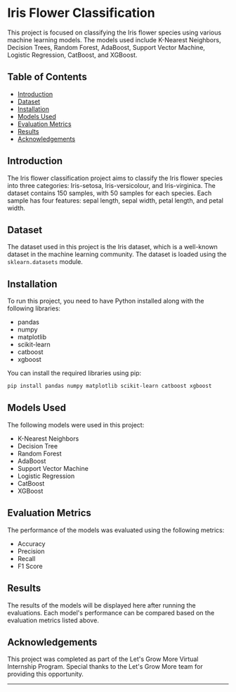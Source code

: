 
# Iris Flower Classification

This project is focused on classifying the Iris flower species using various machine learning models. The models used include K-Nearest Neighbors, Decision Trees, Random Forest, AdaBoost, Support Vector Machine, Logistic Regression, CatBoost, and XGBoost.

## Table of Contents

- [Introduction](#introduction)
- [Dataset](#dataset)
- [Installation](#installation)
- [Models Used](#models-used)
- [Evaluation Metrics](#evaluation-metrics)
- [Results](#results)
- [Acknowledgements](#acknowledgements)

## Introduction

The Iris flower classification project aims to classify the Iris flower species into three categories: Iris-setosa, Iris-versicolour, and Iris-virginica. The dataset contains 150 samples, with 50 samples for each species. Each sample has four features: sepal length, sepal width, petal length, and petal width.

## Dataset

The dataset used in this project is the Iris dataset, which is a well-known dataset in the machine learning community. The dataset is loaded using the `sklearn.datasets` module.

## Installation

To run this project, you need to have Python installed along with the following libraries:
- pandas
- numpy
- matplotlib
- scikit-learn
- catboost
- xgboost

You can install the required libraries using pip:

```sh
pip install pandas numpy matplotlib scikit-learn catboost xgboost
```

## Models Used

The following models were used in this project:
- K-Nearest Neighbors
- Decision Tree
- Random Forest
- AdaBoost
- Support Vector Machine
- Logistic Regression
- CatBoost
- XGBoost

## Evaluation Metrics

The performance of the models was evaluated using the following metrics:
- Accuracy
- Precision
- Recall
- F1 Score

## Results

The results of the models will be displayed here after running the evaluations. Each model's performance can be compared based on the evaluation metrics listed above.

## Acknowledgements

This project was completed as part of the Let's Grow More Virtual Internship Program. Special thanks to the Let's Grow More team for providing this opportunity.

---
